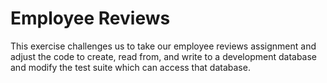 # **Employee Reviews**

This exercise challenges us to take our employee reviews assignment and adjust the code to create, read from, and write to a development database and modify the test suite which can access that database.
